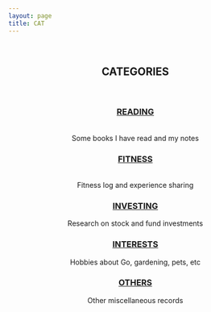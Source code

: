 ```yaml
---
layout: page
title: CAT
---
```


<center>

<br>
<p><b><h2>CATEGORIES</h2></b></p>
<br>
<p><b><h3><a href="/categories.md">READING</a></h3></b>
<br>Some books I have read and my notes</p>

<p><b><h3><a href="/categories.md">FITNESS</a></h3></b>
<br>Fitness log and experience sharing</p>

<p><b><h3><a href="/categories.md">INVESTING</a></h3></b></p>
<p>Research on stock and fund investments</p>

<p><b><h3><a href="/categories.md">INTERESTS</a></h3></b></p>
<p>Hobbies about Go, gardening, pets, etc</p>

<p><b><h3><a href="/categories.md">OTHERS</a></h3></b></p>
<p>Other miscellaneous records</p>
